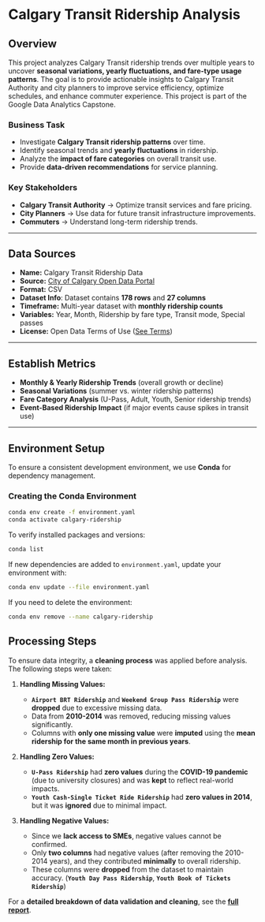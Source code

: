 # Calgary Transit Ridership Analysis

## Overview
This project analyzes Calgary Transit ridership trends over multiple years to uncover **seasonal variations, yearly fluctuations, and fare-type usage patterns**. The goal is to provide actionable insights to Calgary Transit Authority and city planners to improve service efficiency, optimize schedules, and enhance commuter experience. This project is part of the Google Data Analytics Capstone.

### Business Task
- Investigate **Calgary Transit ridership patterns** over time.  
- Identify seasonal trends and **yearly fluctuations** in ridership.  
- Analyze the **impact of fare categories** on overall transit use.  
- Provide **data-driven recommendations** for service planning.

### Key Stakeholders  
- **Calgary Transit Authority** → Optimize transit services and fare pricing.  
- **City Planners** → Use data for future transit infrastructure improvements.  
- **Commuters** → Understand long-term ridership trends.  
---
## Data Sources

- **Name:** Calgary Transit Ridership Data  
- **Source:** [City of Calgary Open Data Portal](https://data.calgary.ca/Transportation-Transit/Calgary-Transit-Ridership/iema-jbc4)  
- **Format:** CSV
- **Dataset Info**: Dataset contains **178 rows** and **27 columns**
- **Timeframe:** Multi-year dataset with **monthly ridership counts**  
- **Variables:** Year, Month, Ridership by fare type, Transit mode, Special passes  
- **License:** Open Data Terms of Use ([See Terms](https://data.calgary.ca/stories/s/Open-Calgary-Terms-of-Use/u45n-7awa/))

---
## Establish Metrics  
- **Monthly & Yearly Ridership Trends** (overall growth or decline)  
- **Seasonal Variations** (summer vs. winter ridership patterns)  
- **Fare Category Analysis** (U-Pass, Adult, Youth, Senior ridership trends)  
- **Event-Based Ridership Impact** (if major events cause spikes in transit use)  
---

## Environment Setup
To ensure a consistent development environment, we use **Conda** for dependency management.

### **Creating the Conda Environment**
```bash
conda env create -f environment.yaml
conda activate calgary-ridership
```

To verify installed packages and versions:
```bash
conda list
```

If new dependencies are added to `environment.yaml`, update your environment with:
```bash
conda env update --file environment.yaml
```

If you need to delete the environment:
```bash
conda env remove --name calgary-ridership
```

## Processing Steps

To ensure data integrity, a **cleaning process** was applied before analysis. The following steps were taken:

1. **Handling Missing Values:**
   - **`Airport BRT Ridership`** and **`Weekend Group Pass Ridership`** were **dropped** due to excessive missing data.
   - Data from **2010-2014** was removed, reducing missing values significantly.
   - Columns with **only one missing value** were **imputed** using the **mean ridership for the same month in previous years**.

2. **Handling Zero Values:**
   - **`U-Pass Ridership`** had **zero values** during the **COVID-19 pandemic** (due to university closures) and was **kept** to reflect real-world impacts.
   - **`Youth Cash-Single Ticket Ride Ridership`** had **zero values in 2014**, but it was **ignored** due to minimal impact.

3. **Handling Negative Values:**
   - Since we **lack access to SMEs**, negative values cannot be confirmed.
   - Only **two columns** had negative values (after removing the 2010-2014 years), and they contributed **minimally** to overall ridership.
   - These columns were **dropped** from the dataset to maintain accuracy.  (**`Youth Day Pass Ridership`**, **`Youth Book of Tickets Ridership`**)

For a **detailed breakdown of data validation and cleaning**, see the **[full report](reports\data_processing_report.md)**.
